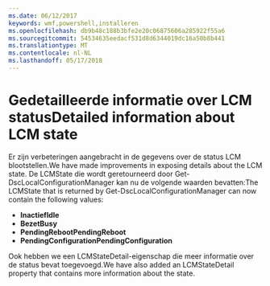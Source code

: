```yaml
---
ms.date: 06/12/2017
keywords: wmf,powershell,installeren
ms.openlocfilehash: db9b48c188b3bfe2e20c06875606a285922f55a6
ms.sourcegitcommit: 54534635eedacf531d8d6344019dc16a50b8b441
ms.translationtype: MT
ms.contentlocale: nl-NL
ms.lasthandoff: 05/17/2018
---
```

# <a name="detailed-information-about-lcm-state"></a><span data-ttu-id="00ef7-102">Gedetailleerde informatie over LCM status</span><span class="sxs-lookup"><span data-stu-id="00ef7-102">Detailed information about LCM state</span></span>

<span data-ttu-id="00ef7-103">Er zijn verbeteringen aangebracht in de gegevens over de status LCM blootstellen.</span><span class="sxs-lookup"><span data-stu-id="00ef7-103">We have made improvements in exposing details about the LCM state.</span></span> <span data-ttu-id="00ef7-104">De LCMState die wordt geretourneerd door Get-DscLocalConfigurationManager kan nu de volgende waarden bevatten:</span><span class="sxs-lookup"><span data-stu-id="00ef7-104">The LCMState that is returned by Get-DscLocalConfigurationManager can now contain the following values:</span></span>

* <span data-ttu-id="00ef7-105">**Inactief**</span><span class="sxs-lookup"><span data-stu-id="00ef7-105">**Idle**</span></span>
* <span data-ttu-id="00ef7-106">**Bezet**</span><span class="sxs-lookup"><span data-stu-id="00ef7-106">**Busy**</span></span>
* <span data-ttu-id="00ef7-107">**PendingReboot**</span><span class="sxs-lookup"><span data-stu-id="00ef7-107">**PendingReboot**</span></span>
* <span data-ttu-id="00ef7-108">**PendingConfiguration**</span><span class="sxs-lookup"><span data-stu-id="00ef7-108">**PendingConfiguration**</span></span>

<span data-ttu-id="00ef7-109">Ook hebben we een LCMStateDetail-eigenschap die meer informatie over de status bevat toegevoegd.</span><span class="sxs-lookup"><span data-stu-id="00ef7-109">We have also added an LCMStateDetail property that contains more information about the state.</span></span>
